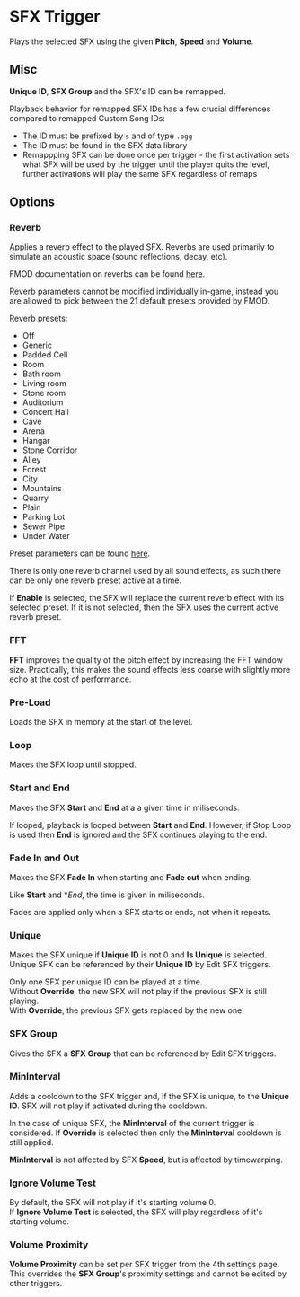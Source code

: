 # SFX Trigger

Plays the selected SFX using the given **Pitch**, **Speed** and **Volume**.

## Misc

**Unique ID**, **SFX Group** and the SFX's ID can be remapped.

Playback behavior for remapped SFX IDs has a few crucial differences compared to remapped Custom Song IDs:
- The ID must be prefixed by ``s`` and of type ``.ogg``
- The ID must be found in the SFX data library
- Remappping SFX can be done once per trigger - the first activation sets what SFX will be used by the trigger until the player quits the level, further activations will play the same SFX regardless of remaps

## Options

### Reverb

Applies a reverb effect to the played SFX. Reverbs are used primarily to simulate an acoustic space (sound reflections, decay, etc).

FMOD documentation on reverbs can be found [here](https://www.fmod.com/docs/2.03/api/effects-reference.html#sfx-reverb).

Reverb parameters cannot be modified individually in-game, instead you are allowed to pick between the 21 default presets provided by FMOD.

Reverb presets:
- Off
- Generic
- Padded Cell
- Room
- Bath room
- Living room
- Stone room
- Auditorium
- Concert Hall
- Cave
- Arena
- Hangar
- Stone Corridor
- Alley
- Forest
- City
- Mountains
- Quarry
- Plain
- Parking Lot
- Sewer Pipe
- Under Water

Preset parameters can be found [here](https://www.fmod.com/docs/2.03/api/core-api-system.html#fmod_reverb_presets).

There is only one reverb channel used by all sound effects, as such there can be only one reverb preset active at a time.  

If **Enable** is selected, the SFX will replace the current reverb effect with its selected preset. If it is not selected, then the SFX uses the current active reverb preset.

### FFT

**FFT** improves the quality of the pitch effect by increasing the FFT window size. Practically, this makes the sound effects less coarse with slightly more echo at the cost of performance.

### Pre-Load

Loads the SFX in memory at the start of the level.

### Loop

Makes the SFX loop until stopped.

### Start and End

Makes the SFX **Start** and **End** at a a given time in miliseconds.

If looped, playback is looped between **Start** and **End**. However, if Stop Loop is used then **End** is ignored and the SFX continues playing to the end.

### Fade In and Out

Makes the SFX **Fade In** when starting and **Fade out** when ending. 

Like **Start** and **End*, the time is given in miliseconds.

Fades are applied only when a SFX starts or ends, not when it repeats.

### Unique

Makes the SFX unique if **Unique ID** is not 0 and **Is Unique** is selected.  
Unique SFX can be referenced by their **Unique ID** by Edit SFX triggers.

Only one SFX per unique ID can be played at a time.  
Without **Override**, the new SFX will not play if the previous SFX is still playing.  
With **Override**, the previous SFX gets replaced by the new one.

### SFX Group

Gives the SFX a **SFX Group** that can be referenced by Edit SFX triggers.

### MinInterval

Adds a cooldown to the SFX trigger and, if the SFX is unique, to the **Unique ID**. SFX will not play if activated during the cooldown.

In the case of unique SFX, the **MinInterval** of the current trigger is considered. If **Override** is selected then only the **MinInterval** cooldown is still applied.

**MinInterval** is not affected by SFX **Speed**, but is affected by timewarping.

### Ignore Volume Test

By default, the SFX will not play if it's starting volume 0.  
If **Ignore Volume Test** is selected, the SFX will play regardless of it's starting volume. 

### Volume Proximity

**Volume Proximity** can be set per SFX trigger from the 4th settings page.  
This overrides the **SFX Group**'s proximity settings and cannot be edited by other triggers.
